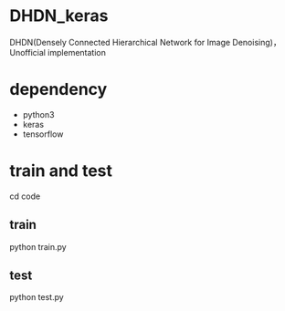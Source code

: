 # DHDN_keras
DHDN(Densely Connected Hierarchical Network for Image Denoising)，Unofficial implementation

# dependency
- python3  
- keras  
- tensorflow  

# train and test
cd code
## train
python train.py

## test
python test.py